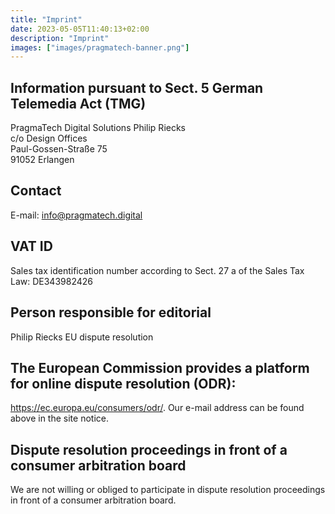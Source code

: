 ```yaml
---
title: "Imprint"
date: 2023-05-05T11:40:13+02:00
description: "Imprint"
images: ["images/pragmatech-banner.png"]
---
```


## Information pursuant to Sect. 5 German Telemedia Act (TMG)

PragmaTech Digital Solutions Philip Riecks\
c/o Design Offices\
Paul-Gossen-Straße 75\
91052 Erlangen

## Contact

E-mail: info@pragmatech.digital

## VAT ID

Sales tax identification number according to Sect. 27 a of the Sales Tax Law: DE343982426

## Person responsible for editorial

Philip Riecks
EU dispute resolution

## The European Commission provides a platform for online dispute resolution (ODR):

https://ec.europa.eu/consumers/odr/.
Our e-mail address can be found above in the site notice.

## Dispute resolution proceedings in front of a consumer arbitration board

We are not willing or obliged to participate in dispute resolution proceedings in front of a consumer
arbitration board.
